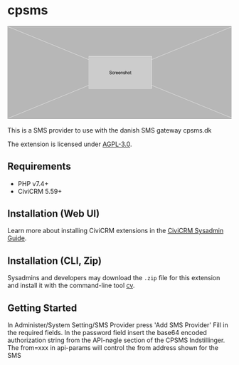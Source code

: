 # cpsms

![Screenshot](/images/screenshot.png)

This is a SMS provider to use with the danish SMS gateway cpsms.dk

The extension is licensed under [AGPL-3.0](LICENSE.txt).

## Requirements

* PHP v7.4+
* CiviCRM 5.59+

## Installation (Web UI)

Learn more about installing CiviCRM extensions in the [CiviCRM Sysadmin Guide](https://docs.civicrm.org/sysadmin/en/latest/customize/extensions/).

## Installation (CLI, Zip)

Sysadmins and developers may download the `.zip` file for this extension and
install it with the command-line tool [cv](https://github.com/civicrm/cv).


## Getting Started

In Administer/System Setting/SMS Provider press 'Add SMS Provider'
Fill in the required fields.
In the password field insert the base64 encoded authorization string from the 
API-nøgle section of the CPSMS Indstillinger.
The from=xxx in api-params will control the from address shown for the SMS

